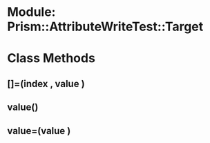 # Module: Prism::AttributeWriteTest::Target
    



# Class Methods
## []=(index , value ) [](#method-c-[]=)
## value() [](#method-c-value)
## value=(value ) [](#method-c-value=)

